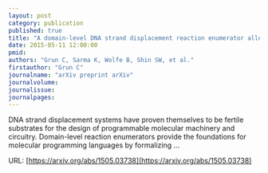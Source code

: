 ```yaml
---
layout: post
category: publication
published: true
title: "A domain-level DNA strand displacement reaction enumerator allowing arbitrary non-pseudoknotted secondary structures"
date: 2015-05-11 12:00:00
pmid: 
authors: "Grun C, Sarma K, Wolfe B, Shin SW, et al."
firstauthor: "Grun C"
journalname: "arXiv preprint arXiv"
journalvolume: 
journalissue: 
journalpages: 
---
```


DNA strand displacement systems have proven themselves to be fertile substrates for the design of programmable molecular machinery and circuitry. Domain-level reaction enumerators provide the foundations for molecular programming languages by formalizing …

URL: [https://arxiv.org/abs/1505.03738](https://arxiv.org/abs/1505.03738)
